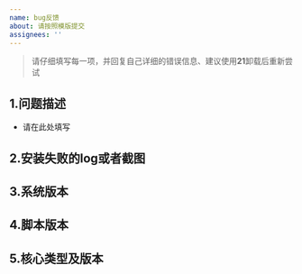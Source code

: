 ```yaml
---
name: bug反馈 
about: 请按照模版提交
assignees: ''
---
```


> 请仔细填写每一项，并回复自己详细的错误信息、建议使用**21**卸载后重新尝试

## 1.问题描述
- 请在此处填写

## 2.安装失败的log或者截图

## 3.系统版本

## 4.脚本版本

## 5.核心类型及版本
